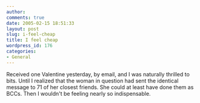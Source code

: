 ```yaml
---
author:
comments: true
date: 2005-02-15 18:51:33
layout: post
slug: i-feel-cheap
title: I feel cheap
wordpress_id: 176
categories:
- General
---
```


Received one Valentine yesterday, by email, and I was naturally thrilled to bits. Until I realized that the woman in question had sent the identical message to 71 of her closest friends. She could at least have done them as BCCs. Then I wouldn't be feeling nearly so indispensable.

